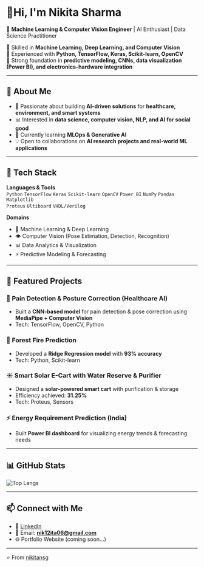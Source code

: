 <!---
nikitansg/nikitansg is a ✨ special ✨ repository because its `README.md` (this file) appears on your GitHub profile.
You can click the Preview link to take a look at your changes.
--->
#  👋Hi, I'm Nikita Sharma  

🚀 **Machine Learning & Computer Vision Engineer** | AI Enthusiast | Data Science Practitioner  

🔹 Skilled in **Machine Learning, Deep Learning, and Computer Vision**  
🔹 Experienced with **Python, TensorFlow, Keras, Scikit-learn, OpenCV**  
🔹 Strong foundation in **predictive modeling, CNNs, data visualization (Power BI), and electronics-hardware integration**  

---

## 🌟 About Me  
- 🎯 Passionate about building **AI-driven solutions** for **healthcare, environment, and smart systems**  
- 📊 Interested in **data science, computer vision, NLP, and AI for social good**  
- 🌱 Currently learning **MLOps & Generative AI**  
- 💡 Open to collaborations on **AI research projects and real-world ML applications**  

---

## 🔧 Tech Stack  

**Languages & Tools**  
`Python` `TensorFlow` `Keras` `Scikit-learn` `OpenCV` `Power BI` `NumPy` `Pandas` `Matplotlib`  
`Proteus` `Ultiboard` `VHDL/Verilog`  

**Domains**  
- 🧠 Machine Learning & Deep Learning  
- 👁️ Computer Vision (Pose Estimation, Detection, Recognition)  
- 📊 Data Analytics & Visualization  
- ⚡ Predictive Modeling & Forecasting  

---

## 📌 Featured Projects  

### 🏥 Pain Detection & Posture Correction (Healthcare AI)  
- Built a **CNN-based model** for pain detection & pose correction using **MediaPipe + Computer Vision**  
- Tech: TensorFlow, OpenCV, Python  

### 🌳 Forest Fire Prediction  
- Developed a **Ridge Regression model** with **93% accuracy**  
- Tech: Python, Scikit-learn  

### ☀️ Smart Solar E-Cart with Water Reserve & Purifier  
- Designed a **solar-powered smart cart** with purification & storage  
- Efficiency achieved: **31.25%**  
- Tech: Proteus, Sensors  

### ⚡ Energy Requirement Prediction (India)  
- Built **Power BI dashboard** for visualizing energy trends & forecasting needs  

---

## 📊 GitHub Stats  

![Top Langs](https://github-readme-stats.vercel.app/api/top-langs/?username=nikitansg&layout=compact&theme=radical)  

---

## 📫 Connect with Me  

- 💼 [LinkedIn](https://www.linkedin.com/in/nikita-sharma)  
- 📧 Email: **nik12ita06@gmail.com**  
- 🌐 Portfolio Website (coming soon...)  

---
⭐️ From [nikitansg](https://github.com/nikitansg)
